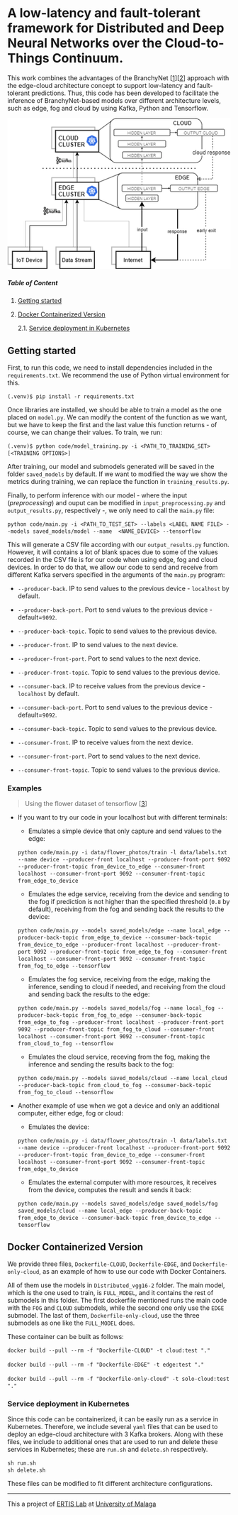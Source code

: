 # A low-latency and fault-tolerant framework for Distributed and Deep Neural Networks over the Cloud-to-Things Continuum.

This work combines the advantages of the BranchyNet [[1]][[2]] approach with the edge-cloud architecture concept to support low-latency and fault-tolerant predictions. Thus, this code has been developed to facilitate the inference of BranchyNet-based models over different architecture levels, such as edge, fog and cloud by using Kafka, Python and Tensorflow. 

![Concept](images/ddnn.png)

##### Table of Content

1. [Getting started](#getting-started)
2. [Docker Containerized Version](#docker-containerized-version)

    2.1. [Service deployment in Kubernetes](#service-deployment-in-kubernetes)

## Getting started

First, to run this code, we need to install dependencies included in the `requirements.txt`. We recommend the use of Python virtual environment for this.

```
(.venv)$ pip install -r requirements.txt
```

Once libraries are installed, we should be able to train a model as the one placed on `model.py`. We can modify the content of the function as we want, but we have to keep the first and the last value this function returns - of course, we can change their values. To train, we run:

```
(.venv)$ python code/model_training.py -i <PATH_TO_TRAINING_SET> [<TRAINING OPTIONS>]
```

After training, our model and submodels generated will be saved in the folder `saved_models` by default. If we want to modified the way we show the metrics during training, we can replace the function in `training_results.py`.

Finally, to perform inference with our model - where the input (*preprocessing*) and ouput can be modified in `input_preprocessing.py` and `output_results.py`, respectively -, we only need to call the `main.py` file:

```
python code/main.py -i <PATH_TO_TEST_SET> --labels <LABEL NAME FILE> --models saved_models/model --name  <NAME_DEVICE> --tensorflow
```

This will generate a CSV file according with our `output_results.py` function. However, it will contains a lot of blank spaces due to some of the values recorded in the CSV file is for our code when using edge, fog and cloud devices. In order to do that, we allow our code to send and receive from different Kafka servers specified in the arguments of the `main.py` program:

- `--producer-back`. IP to send values to the previous device - `localhost` by default.
- `--producer-back-port`. Port to send values to the previous device - default=`9092`.
- `--producer-back-topic`. Topic to send values to the previous device.
- `--producer-front`. IP to send values to the next device.
- `--producer-front-port`. Port to send values to the next device.
- `--producer-front-topic`. Topic to send values to the previous device.
    
- `--consumer-back`. IP to receive values from the previous device - `localhost` by default.
- `--consumer-back-port`. Port to send values to the previous device - default=`9092`.
- `--consumer-back-topic`. Topic to send values to the previous device.
- `--consumer-front`. IP to receive values from the next device.
- `--consumer-front-port`. Port to send values to the next device.
- `--consumer-front-topic`. Topic to send values to the previous device.

### Examples

> Using the flower dataset of tensorflow [[3]]

- If you want to try our code in your localhost but with different terminals:

    - Emulates a simple device that only capture and send values to the edge:
    ```
    python code/main.py -i data/flower_photos/train -l data/labels.txt --name device --producer-front localhost --producer-front-port 9092 --producer-front-topic from_device_to_edge --consumer-front localhost --consumer-front-port 9092 --consumer-front-topic from_edge_to_device
    ```

    - Emulates the edge service, receiving from the device and sending to the fog if prediction is not higher than the specified threshold (`0.8` by default), receiving from the fog and sending back the results to the device: 

    ```
    python code/main.py --models saved_models/edge --name local_edge --producer-back-topic from_edge_to_device --consumer-back-topic from_device_to_edge --producer-front localhost --producer-front-port 9092 --producer-front-topic from_edge_to_fog --consumer-front localhost --consumer-front-port 9092 --consumer-front-topic from_fog_to_edge --tensorflow
    ```

    - Emulates the fog service, receiving from the edge, making the inference,  sending to cloud if needed, and receiving from the cloud and sending back the results to the edge:
    ```
    python code/main.py --models saved_models/fog --name local_fog --producer-back-topic from_fog_to_edge --consumer-back-topic from_edge_to_fog --producer-front localhost --producer-front-port 9092 --producer-front-topic from_fog_to_cloud --consumer-front localhost --consumer-front-port 9092 --consumer-front-topic from_cloud_to_fog --tensorflow
    ```
    - Emulates the cloud service, receving from the fog, making the inference and sending the results back to the fog:
    ```
    python code/main.py --models saved_models/cloud --name local_cloud --producer-back-topic from_cloud_to_fog --consumer-back-topic from_fog_to_cloud --tensorflow
    ```

- Another example of use when we got a device and only an additional computer, either edge, fog or cloud:
    - Emulates the device:
    ```
    python code/main.py -i data/flower_photos/train -l data/labels.txt --name device --producer-front localhost --producer-front-port 9092 --producer-front-topic from_device_to_edge --consumer-front localhost --consumer-front-port 9092 --consumer-front-topic from_edge_to_device
    ```

    - Emulates the external computer with more resources, it receives from the device, computes the result and sends it back:
    ```
    python code/main.py --models saved_models/edge saved_models/fog saved_models/cloud --name local_edge --producer-back-topic from_edge_to_device --consumer-back-topic from_device_to_edge --tensorflow
    ```

## Docker Containerized Version

We provide three files, `Dockerfile-CLOUD`, `Dockerfile-EDGE`, and `Dockerfile-only-cloud`, as an example of how to use our code with Docker Containers. 

All of them use the models in `Distributed_vgg16-2` folder. The main model, which is the one used to train, is `FULL_MODEL`, and it contains the rest of submodels in this folder. The first dockerfile mentioned runs the main code with the `FOG` and `CLOUD` submodels, while the second one only use the `EDGE` submodel. The last of them, `Dockerfile-only-cloud`, use the three submodels as one like the `FULL_MODEL` does.

These container can be built as follows:

    docker build --pull --rm -f "Dockerfile-CLOUD" -t cloud:test "."

    docker build --pull --rm -f "Dockerfile-EDGE" -t edge:test "."

    docker build --pull --rm -f "Dockerfile-only-cloud" -t solo-cloud:test "."

### Service deployment in Kubernetes

Since this code can be containerized, it can be easily run as a service in Kubernetes. Therefore, we include several `yaml` files that can be used to deploy an edge-cloud architecture with 3 Kafka brokers. Along with these files, we include to additional ones that are used to run and delete these services in Kubernetes; these are `run.sh` and `delete.sh` respectively.

    sh run.sh
    sh delete.sh

These files can be modified to fit different architecture configurations.

----

This a project of [ERTIS Lab](https://github.com/ertis-research) at [University of Malaga](uma.es)

[1]: https://arxiv.org/abs/1709.01686
[2]: https://github.com/kunglab/branchynet
[3]: https://www.tensorflow.org/tutorials/load_data/images
